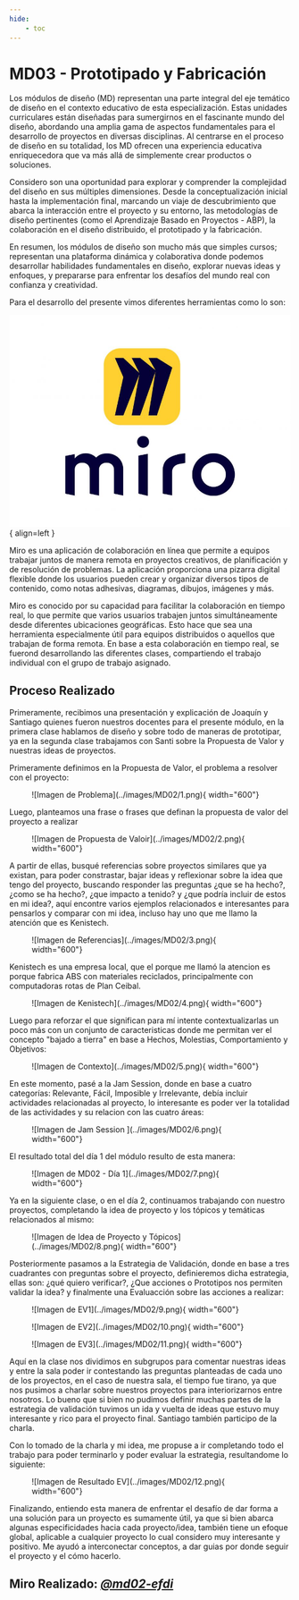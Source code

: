 ```yaml
---
hide:
    - toc
---
```


# MD03 - Prototipado y Fabricación

Los módulos de diseño (MD) representan una parte integral del eje temático de diseño en el contexto educativo de esta especialización. Estas unidades curriculares están diseñadas para sumergirnos en el fascinante mundo del diseño, abordando una amplia gama de aspectos fundamentales para el desarrollo de proyectos en diversas disciplinas. Al centrarse en el proceso de diseño en su totalidad, los MD ofrecen una experiencia educativa enriquecedora que va más allá de simplemente crear productos o soluciones.

Considero son una oportunidad para explorar y comprender la complejidad del diseño en sus múltiples dimensiones. Desde la conceptualización inicial hasta la implementación final, marcando un viaje de descubrimiento que abarca la interacción entre el proyecto y su entorno, las metodologías de diseño pertinentes (como el Aprendizaje Basado en Proyectos - ABP), la colaboración en el diseño distribuido, el prototipado y la fabricación.

En resumen, los módulos de diseño son mucho más que simples cursos; representan una plataforma dinámica y colaborativa donde podemos desarrollar habilidades fundamentales en diseño, explorar nuevas ideas y enfoques, y prepararse para enfrentar los desafíos del mundo real con confianza y creatividad.

Para el desarrollo del presente vimos diferentes herramientas como lo son: 

![Imagen de MIRO](../images/MD01/miro.png#md01){ align=left }

Miro es una aplicación de colaboración en línea que permite a equipos trabajar juntos de manera remota en proyectos creativos, de planificación y de resolución de problemas. La aplicación proporciona una pizarra digital flexible donde los usuarios pueden crear y organizar diversos tipos de contenido, como notas adhesivas, diagramas, dibujos, imágenes y más.

Miro es conocido por su capacidad para facilitar la colaboración en tiempo real, lo que permite que varios usuarios trabajen juntos simultáneamente desde diferentes ubicaciones geográficas. Esto hace que sea una herramienta especialmente útil para equipos distribuidos o aquellos que trabajan de forma remota. En base a esta colaboración en tiempo real, se fuerond desarrollando las diferentes clases, compartiendo el trabajo individual con el grupo de trabajo asignado.


## Proceso Realizado

Primeramente, recibimos una presentación y explicación de Joaquín y Santiago quienes fueron nuestros docentes para el presente módulo, en la primera clase hablamos de diseño y sobre todo de maneras de prototipar, ya en la segunda clase trabajamos con Santi sobre la Propuesta de Valor y nuestras ideas de proyectos.

Primeramente definimos en la Propuesta de Valor, el problema a resolver con el proyecto:

<figure markdown="span">
  ![Imagen de Problema](../images/MD02/1.png){ width="600"}
</figure>

Luego, planteamos una frase o frases que definan la propuesta de valor del proyecto a realizar

<figure markdown="span">
  ![Imagen de Propuesta de Valoir](../images/MD02/2.png){ width="600"}
</figure>

A partir de ellas, busqué referencias sobre proyectos similares que ya existan, para poder constrastar, bajar ideas y reflexionar sobre la idea que tengo del proyecto, buscando responder las preguntas ¿que se ha hecho?, ¿como se ha hecho?, ¿que impacto a tenido? y ¿que podría incluir de estos en mi idea?, aquí encontre varios ejemplos relacionados e interesantes para pensarlos y comparar con mi idea, incluso hay uno que me llamo la atención que es Kenistech.

<figure markdown="span">
  ![Imagen de Referencias](../images/MD02/3.png){ width="600"}
</figure>

Kenistech es una empresa local, que el porque me llamó la atencion es porque fabrica ABS con materiales reciclados, principalmente con computadoras rotas de Plan Ceibal.

<figure markdown="span">
  ![Imagen de Kenistech](../images/MD02/4.png){ width="600"}
</figure>

Luego para reforzar el que significan para mí intente contextualizarlas un poco más con un conjunto de caracteristicas donde me permitan ver el concepto "bajado a tierra" en base a Hechos, Molestias, Comportamiento y Objetivos:

<figure markdown="span">
  ![Imagen de Contexto](../images/MD02/5.png){ width="600"}
</figure>

En este momento, pasé a la Jam Session, donde en base a cuatro categorías: Relevante, Fácil, Imposible y Irrelevante, debía incluir actividades relacionadas al proyecto, lo interesante es poder ver la totalidad de las actividades y su relacion con las cuatro áreas: 

<figure markdown="span">
  ![Imagen de Jam Session ](../images/MD02/6.png){ width="600"}
</figure>

El resultado total del día 1 del módulo resulto de esta manera:

<figure markdown="span">
  ![Imagen de MD02 - Día 1](../images/MD02/7.png){ width="600"}
</figure>

Ya en la siguiente clase, o en el día 2, continuamos trabajando con nuestro proyectos, completando la idea de proyecto y los tópicos y temáticas relacionados al mismo:

<figure markdown="span">
  ![Imagen de Idea de Proyecto y Tópicos](../images/MD02/8.png){ width="600"}
</figure>

Posteriormente pasamos a la Estrategia de Validación, donde en base a tres cuadrantes con preguntas sobre el proyecto, definieremos dicha estrategia, ellas son: ¿qué quiero verificar?, ¿Que acciones o Prototipos nos permiten validar la idea? y finalmente una Evaluacción sobre las acciones a realizar:

<figure markdown="span">
  ![Imagen de EV1](../images/MD02/9.png){ width="600"}
</figure>

<figure markdown="span">
  ![Imagen de EV2](../images/MD02/10.png){ width="600"}
</figure>

<figure markdown="span">
  ![Imagen de EV3](../images/MD02/11.png){ width="600"}
</figure>

Aquí en la clase nos dividimos en subgrupos para comentar nuestras ideas y entre la sala poder ir contestando las preguntas planteadas de cada uno de los proyectos, en el caso de nuestra sala, el tiempo fue tirano, ya que nos pusimos a charlar sobre nuestros proyectos para interiorizarnos entre nosotros. Lo bueno que si bien no pudimos definir muchas partes de la estrategia de validación tuvimos un ida y vuelta de ideas que estuvo muy interesante y rico para el proyecto final. Santiago también participo de la charla.

Con lo tomado de la charla y mi idea, me propuse a ir completando todo el trabajo para poder terminarlo y poder evaluar la estrategia, resultandome lo siguiente:

<figure markdown="span">
  ![Imagen de Resultado EV](../images/MD02/12.png){ width="600"}
</figure>

Finalizando, entiendo esta manera de enfrentar el desafío de dar forma a una solución para un proyecto es sumamente útil, ya que si bien abarca algunas especificidades hacia cada proyecto/idea, también tiene un efoque global, aplicable a cualquier proyecto lo cual considero muy interesante y positivo.
Me ayudó a interconectar conceptos, a dar guias por donde seguir el proyecto y el cómo hacerlo.

## Miro Realizado: *[@md02-efdi](https://miro.com/app/board/uXjVK9Q-_oY=/)*
